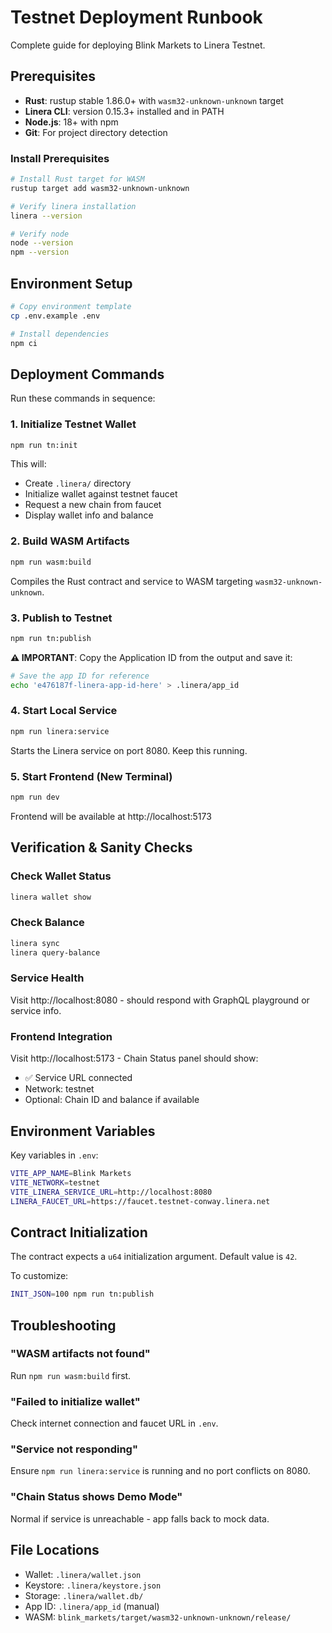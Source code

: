 # Testnet Deployment Runbook

Complete guide for deploying Blink Markets to Linera Testnet.

## Prerequisites

- **Rust**: rustup stable 1.86.0+ with `wasm32-unknown-unknown` target
- **Linera CLI**: version 0.15.3+ installed and in PATH
- **Node.js**: 18+ with npm
- **Git**: For project directory detection

### Install Prerequisites

```bash
# Install Rust target for WASM
rustup target add wasm32-unknown-unknown

# Verify linera installation
linera --version

# Verify node
node --version
npm --version
```

## Environment Setup

```bash
# Copy environment template
cp .env.example .env

# Install dependencies  
npm ci
```

## Deployment Commands

Run these commands in sequence:

### 1. Initialize Testnet Wallet

```bash
npm run tn:init
```

This will:
- Create `.linera/` directory
- Initialize wallet against testnet faucet
- Request a new chain from faucet
- Display wallet info and balance

### 2. Build WASM Artifacts

```bash
npm run wasm:build
```

Compiles the Rust contract and service to WASM targeting `wasm32-unknown-unknown`.

### 3. Publish to Testnet

```bash
npm run tn:publish
```

**⚠️ IMPORTANT**: Copy the Application ID from the output and save it:

```bash
# Save the app ID for reference
echo 'e476187f-linera-app-id-here' > .linera/app_id
```

### 4. Start Local Service

```bash
npm run linera:service
```

Starts the Linera service on port 8080. Keep this running.

### 5. Start Frontend (New Terminal)

```bash
npm run dev
```

Frontend will be available at http://localhost:5173

## Verification & Sanity Checks

### Check Wallet Status
```bash
linera wallet show
```

### Check Balance
```bash
linera sync
linera query-balance
```

### Service Health
Visit http://localhost:8080 - should respond with GraphQL playground or service info.

### Frontend Integration
Visit http://localhost:5173 - Chain Status panel should show:
- ✅ Service URL connected
- Network: testnet
- Optional: Chain ID and balance if available

## Environment Variables

Key variables in `.env`:

```bash
VITE_APP_NAME=Blink Markets
VITE_NETWORK=testnet  
VITE_LINERA_SERVICE_URL=http://localhost:8080
LINERA_FAUCET_URL=https://faucet.testnet-conway.linera.net
```

## Contract Initialization

The contract expects a `u64` initialization argument. Default value is `42`.

To customize:
```bash
INIT_JSON=100 npm run tn:publish
```

## Troubleshooting

### "WASM artifacts not found"
Run `npm run wasm:build` first.

### "Failed to initialize wallet"
Check internet connection and faucet URL in `.env`.

### "Service not responding"
Ensure `npm run linera:service` is running and no port conflicts on 8080.

### "Chain Status shows Demo Mode"
Normal if service is unreachable - app falls back to mock data.

## File Locations

- Wallet: `.linera/wallet.json`
- Keystore: `.linera/keystore.json` 
- Storage: `.linera/wallet.db/`
- App ID: `.linera/app_id` (manual)
- WASM: `blink_markets/target/wasm32-unknown-unknown/release/`